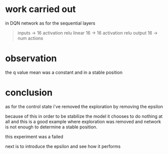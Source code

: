 # work carried out 

in DQN network as for the sequential layers 

> inputs -> 16
    activation relu
    linear 16 -> 16
    activation relu
    output 16 -> num actions

# observation 
the q value mean was a constant and in a stable position 

# conclusion 
as for the control state i've removed the exploration by removing the epsilon 

because of this in order to be stabilize the model it chooses to do nothing at all and this is a good example where exploration was removed and network is not enough to determine a stable position. 


this experiment was a failed 

next is to introduce the epsilon and see how it performs 


<!-- ```mermaid
journey
	title Me studying for exams
	section Exam is announced
		I start studying: 1: Me
		Make notes: 2: Me
		Ask friend for help: 3: Me, Friend
		We study togther: 5: Me, Friend
	section Exam Day
		Syllabys is incomplete: 2: Me
		Give exam: 1: Me, Friend
	section Result Declared
		I passed the exam with destinction!: 5: Me
		Friend barely gets passing marks: 2: Friend
``` -->